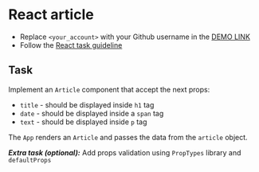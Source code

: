 # React article
- Replace `<your_account>` with your Github username in the [DEMO LINK](https://Oleksii-Fedorenko.github.io/react_article/)
- Follow the [React task guideline](https://github.com/mate-academy/react_task-guideline#react-tasks-guideline)

## Task
Implement an `Article` component that accept the next props:
- `title` - should be displayed inside `h1` tag
- `date` - should be displayed inside a `span` tag
- `text` - should be displayed inside `p` tag

The `App` renders an `Article` and passes the data from the `article` object.

***Extra task (optional):***
Add props validation using `PropTypes` library and `defaultProps`
